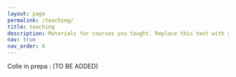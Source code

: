 ```yaml
---
layout: page
permalink: /teaching/
title: teaching
description: Materials for courses you taught. Replace this text with your description.
nav: true
nav_order: 6
---
```




Colle in prepa : (TO BE ADDED)


